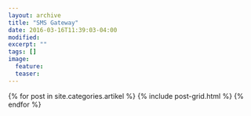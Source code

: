 ```yaml
---
layout: archive
title: "SMS Gateway"
date: 2016-03-16T11:39:03-04:00
modified:
excerpt: ""
tags: []
image:
  feature:
  teaser:
---
```


<div class="tiles">
{% for post in site.categories.artikel %}
  {% include post-grid.html %}
{% endfor %}
</div><!-- /.tiles -->
